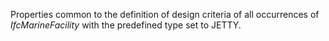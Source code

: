 Properties common to the definition of design criteria of all occurrences of _IfcMarineFacility_ with the predefined type set to JETTY.
